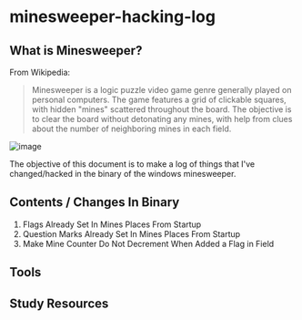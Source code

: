 # minesweeper-hacking-log

## What is Minesweeper?
From Wikipedia:
>Minesweeper is a logic puzzle video game genre generally played on personal computers. The game features a grid of clickable squares, with hidden "mines" scattered throughout the board. The objective is to clear the board without detonating any mines, with help from clues about the number of neighboring mines in each field. 

![image](https://user-images.githubusercontent.com/5856107/223177684-78a9b037-4ea8-4fd2-ab2b-4871f28007c0.png)

The objective of this document is to make a log of things that I've changed/hacked in the binary of the windows minesweeper.

## Contents / Changes In Binary

1. Flags Already Set In Mines Places From Startup
2. Question Marks Already Set In Mines Places From Startup
3. Make Mine Counter Do Not Decrement When Added a Flag in Field

## Tools

## Study Resources
